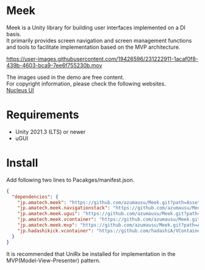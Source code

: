 # Meek
Meek is a Unity library for building user interfaces implemented on a DI basis.  
It primarily provides screen navigation and screen management functions and tools to facilitate implementation based on the MVP architecture.


https://user-images.githubusercontent.com/19426596/231222911-1acaf0f8-439b-4603-bca9-7ee6f755230b.mov
  
  
The images used in the demo are free content.  
For copyright information, please check the following websites.  
[Nucleus UI](https://www.nucleus-ui.com/)

# Requirements
- Unity 2021.3 (LTS) or newer
- uGUI

# Install
Add following two lines to Pacakges/manifest.json.  

```json
{
  "dependencies": {
    "jp.amatech.meek": "https://github.com/azumausu/Meek.git?path=Assets/Packages/Meek",
    "jp.amatech.meek.navigationstack": "https://github.com/azumausu/Meek.git?path=Assets/Packages/Meek.NavigationStack",
    "jp.amatech.meek.ugui": "https://github.com/azumausu/Meek.git?path=Assets/Packages/Meek.UGUI",
    "jp.amatech.meek.vcontainer": "https://github.com/azumausu/Meek.git?path=Assets/Packages/Meek.VContainer",
    "jp.amatech.meek.mvp": "https://github.com/azumausu/Meek.git?path=Assets/Packages/Meek.MVP",
    "jp.hadashikick.vcontainer": "https://github.com/hadashiA/VContainer.git?path=VContainer/Assets/VContainer"
  }
}
```
It is recommended that UniRx be installed for implementation in the MVP(Model-View-Presenter) pattern.
